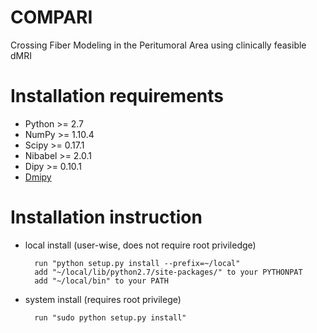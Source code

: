 # COMPARI

Crossing Fiber Modeling in the Peritumoral Area using clinically feasible dMRI 

# Installation requirements
+ Python >= 2.7
+ NumPy >= 1.10.4
+ Scipy >= 0.17.1
+ Nibabel >= 2.0.1
+ Dipy >= 0.10.1
+ [Dmipy](https://github.com/AthenaEPI/dmipy)
# Installation instruction

+ local install (user-wise, does not require root priviledge)

        run "python setup.py install --prefix=~/local"
        add "~/local/lib/python2.7/site-packages/" to your PYTHONPAT
        add "~/local/bin" to your PATH

+ system install (requires root privilege)

        run "sudo python setup.py install"



